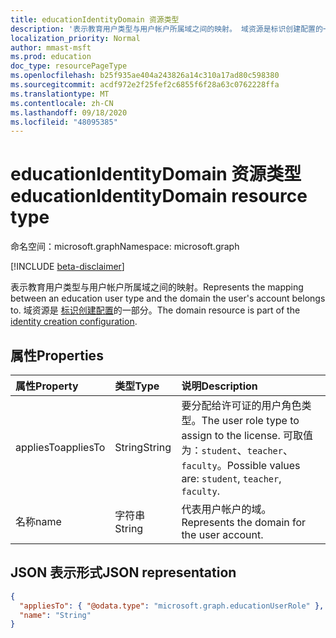 ```yaml
---
title: educationIdentityDomain 资源类型
description: '表示教育用户类型与用户帐户所属域之间的映射。 域资源是标识创建配置的一部分。 '
localization_priority: Normal
author: mmast-msft
ms.prod: education
doc_type: resourcePageType
ms.openlocfilehash: b25f935ae404a243826a14c310a17ad80c598380
ms.sourcegitcommit: acdf972e2f25fef2c6855f6f28a63c0762228ffa
ms.translationtype: MT
ms.contentlocale: zh-CN
ms.lasthandoff: 09/18/2020
ms.locfileid: "48095385"
---
```

# <a name="educationidentitydomain-resource-type"></a><span data-ttu-id="141f9-104">educationIdentityDomain 资源类型</span><span class="sxs-lookup"><span data-stu-id="141f9-104">educationIdentityDomain resource type</span></span>

<span data-ttu-id="141f9-105">命名空间：microsoft.graph</span><span class="sxs-lookup"><span data-stu-id="141f9-105">Namespace: microsoft.graph</span></span>

[!INCLUDE [beta-disclaimer](../../includes/beta-disclaimer.md)]

<span data-ttu-id="141f9-106">表示教育用户类型与用户帐户所属域之间的映射。</span><span class="sxs-lookup"><span data-stu-id="141f9-106">Represents the mapping between an education user type and the domain the user's account belongs to.</span></span> <span data-ttu-id="141f9-107">域资源是 [标识创建配置](educationidentitycreationconfiguration.md)的一部分。</span><span class="sxs-lookup"><span data-stu-id="141f9-107">The domain resource is part of the [identity creation configuration](educationidentitycreationconfiguration.md).</span></span>

## <a name="properties"></a><span data-ttu-id="141f9-108">属性</span><span class="sxs-lookup"><span data-stu-id="141f9-108">Properties</span></span>

| <span data-ttu-id="141f9-109">属性</span><span class="sxs-lookup"><span data-stu-id="141f9-109">Property</span></span>  | <span data-ttu-id="141f9-110">类型</span><span class="sxs-lookup"><span data-stu-id="141f9-110">Type</span></span>   | <span data-ttu-id="141f9-111">说明</span><span class="sxs-lookup"><span data-stu-id="141f9-111">Description</span></span>                                                                                        |
| :-------- | :----- | :------------------------------------------------------------------------------------------------- |
| <span data-ttu-id="141f9-112">appliesTo</span><span class="sxs-lookup"><span data-stu-id="141f9-112">appliesTo</span></span> | <span data-ttu-id="141f9-113">String</span><span class="sxs-lookup"><span data-stu-id="141f9-113">String</span></span> | <span data-ttu-id="141f9-114">要分配给许可证的用户角色类型。</span><span class="sxs-lookup"><span data-stu-id="141f9-114">The user role type to assign to the license.</span></span> <span data-ttu-id="141f9-115">可取值为：`student`、`teacher`、`faculty`。</span><span class="sxs-lookup"><span data-stu-id="141f9-115">Possible values are: `student`, `teacher`, `faculty`.</span></span> |
| <span data-ttu-id="141f9-116">名称</span><span class="sxs-lookup"><span data-stu-id="141f9-116">name</span></span>      | <span data-ttu-id="141f9-117">字符串</span><span class="sxs-lookup"><span data-stu-id="141f9-117">String</span></span> | <span data-ttu-id="141f9-118">代表用户帐户的域。</span><span class="sxs-lookup"><span data-stu-id="141f9-118">Represents the domain for the user account.</span></span>                                                        |

## <a name="json-representation"></a><span data-ttu-id="141f9-119">JSON 表示形式</span><span class="sxs-lookup"><span data-stu-id="141f9-119">JSON representation</span></span>

<!-- {
  "blockType": "resource",
  "optionalProperties": [

  ],
  "@odata.type": "microsoft.graph.educationIdentityDomain"
}-->

```json
{
  "appliesTo": { "@odata.type": "microsoft.graph.educationUserRole" },
  "name": "String"
}
```


